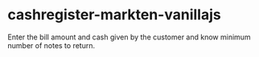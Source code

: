 # cashregister-markten-vanillajs
 Enter the bill amount and cash given by the customer and know minimum number of notes to return.

